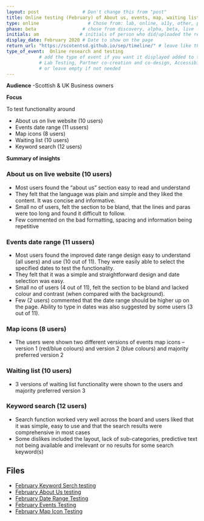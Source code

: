 ```yaml
---
layout: post                # Don't change this from "post"
title: Online testing (February) of About us, events, map, waiting list & search   # Title to show on the page
type: online                  # Chose from: lab, online, a11y, other, partner
phase: beta                 # chose from discovery, alpha, beta, live
initials: am               # initials of person who did/uploaded the research
display_date: February 2020 # Date to show on the page
return_url: "https://scotentsd.github.io/sep/timeline/" # leave like this         
type_of_event:  Online research and testing            
            # add the type of event if you want it displayed added to the heading when the post if clicked on
            # Lab Testing, Partner co-creation and co-design, Accessibility, Online research and testing, Events, F2F and testing
            # or leave empty if not needed
---
```


**Audience**
-Scottish & UK Business owners

**Focus**

To test functionality around
- About us on live website (10 users)
- Events date range (11 ussers)
- Map icons (8 users)
- Waiting list (10 users)
- Keyword search (12 users)

**Summary of insights**

### About us on live website (10 users)
- Most users found the “about us” section easy to read and understand
- They felt that the language was plain and simple and they liked the content. It was concise and informative.
- Small no of users, felt the section to be bland, that the lines and paras were too long and found it difficult to follow.
- Few commented on the bad formatting, spacing and information being repetitive

### Events date range (11 ussers) ###
- Most users found the improved date range design easy to understand (all users) and use (10 out of 11). They were easily able to select the specified dates to test the functionality.
- They felt that it was a simple and straightforward design and date selection was easy.
- Small no of users (4 out of 11), felt the section to be bland and lacked colour and contrast (when compared with the background).
- Few (2 users) commented that the date range should be higher up on the page. Ability to type in dates was also suggested by some users (3 out of 11).

### Map icons (8 users) ###
- The users were shown two different versions of events map icons – version 1 (red/blue colours) and version 2 (blue colours) and majority preferred version 2

### Waiting list (10 users) ###
- 3 versions of waiting list functionality were shown to the users and majority preferred version 3

### Keyword search (12 users) ###
- Search function worked very well across the board and users liked that it was simple, easy to use and that the search results were comprehensive in most cases
- Some dislikes included the layout, lack of sub-categories, predictive text not being available and irrelevant or no results for some search keyword(s)


## Files ##
- [February Keyword Serch testing](https://scotentsd.github.io/sep/files/FBS-Keyword_search-Feb_2020.pptx)
- [February About Us testing](https://scotentsd.github.io/sep/files/SE-About_Us_Design_on_Live_site_Feb_2020.pptx)
- [February Date Range Testing](https://scotentsd.github.io/sep/files/SEP-Date_range_Feb_2020.pptx)
- [February Events Testing](https://scotentsd.github.io/sep/files/SEP-Events_waiting_list_prototyp_Feb_2020.pptx)
- [February Map Icon Testing](https://scotentsd.github.io/sep/files/SEP-Map_Icons_Feb_2020)
